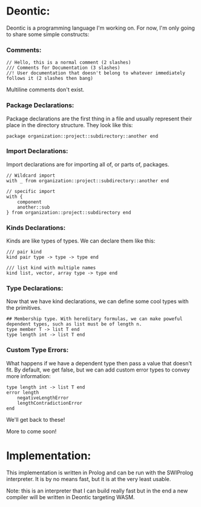 # Deontic:
Deontic is a programming language I'm working on. For now, I'm only going to share some simple constructs:

### Comments:

```Deontic
// Hello, this is a normal comment (2 slashes)
/// Comments for Documentation (3 slashes)
//! User documentation that doesn't belong to whatever immediately follows it (2 slashes then bang)
```
Multiline comments don't exist.

### Package Declarations:
Package declarations are the first thing in a file and usually represent their place in the directory structure. They look like this:
```Deontic
package organization::project::subdirectory::another end
```

### Import Declarations:
Import declarations are for importing all of, or parts of, packages.
```Deontic
// Wildcard import
with _ from organization::project::subdirectory::another end

// specific import
with {
	component 
	another::sub
} from organization::project::subdirectory end
```

### Kinds Declarations:

Kinds are like types of types. We can declare them like this:
```Deontic
/// pair kind
kind pair type -> type -> type end

/// list kind with multiple names
kind list, vector, array type -> type end
```
### Type Declarations:
Now that we have kind declarations, we can define some cool types with the primitives.
```Deontic
## Membership type. With hereditary formulas, we can make poweful dependent types, such as list must be of length n.
type member T -> list T end
type length int -> list T end
```

### Custom Type Errors:
What happens if we have a dependent type then pass a value that doesn't fit. By default, we get false, but we can add custom error types to convey more information:
```Deontic
type length int -> list T end
error length
	negativeLengthError
	lengthContradictionError
end
```

We'll get back to these!

More to come soon!

# Implementation:
This implementation is written in Prolog and can be run with the SWIProlog interpreter. It is by no means fast, but it is at the very least usable.

Note: this is an interpreter that I can build really fast but in the end a new compiler will be written in Deontic targeting WASM.
